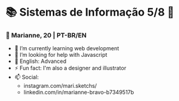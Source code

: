 

<!--
**mariannebravo/mariannebravo** is a ✨ _special_ ✨ repository because its `README.md` (this file) appears on your GitHub profile.

Here are some ideas to get you started:

- 🔭 I’m currently working on ...
- 🌱 I’m currently learning ...
- 👯 I’m looking to collaborate on ...
- 🤔 I’m looking for help with ...
- 💬 Ask me about ...
- 📫 How to reach me: ...
- 😄 Pronouns: ...
- ⚡ Fun fact: ...
-->

<h1> 📚 Sistemas de Informação 5/8 🔖</h1>

<h3>
   📌
   Marianne, 20 |
   PT-BR/EN
</h3>

- 🌱 I’m currently learning web development
- 🤔 I’m looking for help with Javascript
- 🔭 English: Advanced
- ⚡ Fun fact: I'm also a designer and illustrator
- 📫 Social: 
   - instagram.com/mari.sketchs/
   - linkedin.com/in/marianne-bravo-b7349517b

